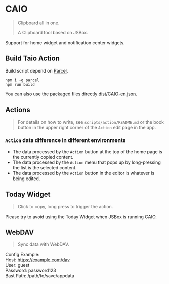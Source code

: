 # CAIO

> Clipboard all in one.
> 
> A Clipboard tool based on JSBox.

Support for home widget and notification center widgets.

## Build Taio Action

Build script depend on [Parcel](https://parceljs.org/).

```shell
npm i -g parcel
npm run build
```

You can also use the packaged files directly [dist/CAIO-en.json](./dist/CAIO-en.json).

## Actions

> For details on how to write, see `scripts/action/README.md` or the book button in the upper right corner of the `Action` edit page in the app.

### `Action` data difference in different environments

- The data processed by the `Action` button at the top of the home page is the currently copied content.
- The data processed by the `Action` menu that pops up by long-pressing the list is the selected content.
- The data processed by the `Action` button in the editor is whatever is being edited.


## Today Widget

> Click to copy, long press to trigger the action.

Please try to avoid using the Today Widget when JSBox is running CAIO.

## WebDAV

> Sync data with WebDAV.

Config Example:  
Host: https://example.com/dav  
User: guest  
Password: password123  
Bast Path: /path/to/save/appdata
